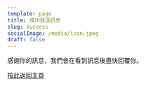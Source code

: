 ```yaml
---
template: page
title: 成功發送訊息
slug: success
socialImage: /media/icon.jpeg
draft: false
---
```

感謝你的訊息，我們會在看到訊息後盡快回覆你。

[按此返回主頁](/)